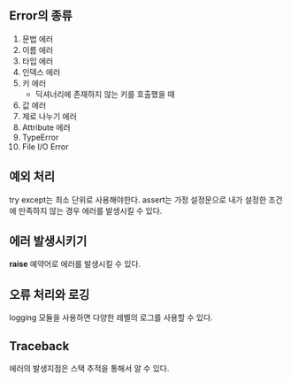 ## Error의 종류
1. 문법 에러
2. 이름 에러
3. 타입 에러
4. 인덱스 에러
5. 키 에러
	- 딕셔너리에 존재하지 않는 키를 호출했을 때
6. 값 에러
7. 제로 나누기 에러
8. Attribute 에러
9. TypeError
10. File I/O Error

## 예외 처리
try except는 최소 단위로 사용해야한다.
assert는 가정 설정문으로 내가 설정한 조건에 만족하지 않는 경우 에러를 발생시킬 수 있다.

## 에러 발생시키기
**raise** 예약어로 에러를 발생시킬 수 있다.

## 오류 처리와 로깅
logging 모듈을 사용하면 다양한 레벨의 로그를 사용할 수 있다.


## Traceback
에러의 발생지점은 스택 추적을 통해서 알 수 있다.
